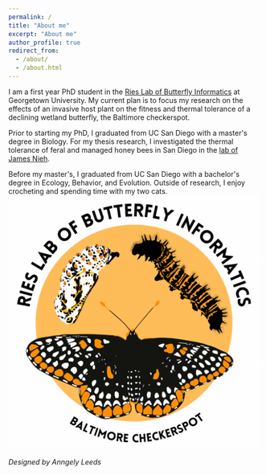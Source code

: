 ```yaml
---
permalink: /
title: "About me"
excerpt: "About me"
author_profile: true
redirect_from: 
  - /about/
  - /about.html
---
```

I am a first year PhD student in the [Ries Lab of Butterfly Informatics](https://www.butterflyinformatics.org/) at Georgetown University. My current plan is to focus my research on the effects of an invasive host plant on the fitness and thermal tolerance of a declining wetland butterfly, the Baltimore checkerspot.

Prior to starting my PhD, I graduated from UC San Diego with a master's degree in Biology. For my thesis research, I investigated the thermal tolerance of feral and managed honey bees in San Diego in the [lab of James Nieh](https://labs.biology.ucsd.edu/nieh/). 

Before my master's, I graduated from UC San Diego with a bachelor's degree in Ecology, Behavior, and Evolution. Outside of research, I enjoy crocheting and spending time with my two cats.
<br/><img src='/images/ries_lab_checkerspot.PNG' 
       width="500" 
       height="500"
       >
###### Designed by Anngely Leeds
